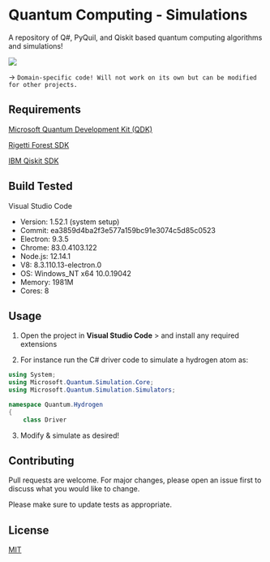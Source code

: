 # Quantum Computing - Simulations

A repository of Q#, PyQuil, and Qiskit based quantum computing algorithms and simulations!

![](https://upload.wikimedia.org/wikipedia/commons/thumb/f/f4/Bloch_Sphere.svg/500px-Bloch_Sphere.svg.png)

→ `Domain-specific code! Will not work on its own but can be modified for other projects.`

## Requirements

[Microsoft Quantum Development Kit (QDK)](https://www.microsoft.com/en-us/quantum/development-kit)

[Rigetti Forest SDK](https://pyquil-docs.rigetti.com/en/stable/start.html)

[IBM Qiskit SDK](https://qiskit.org/)



## Build Tested

Visual Studio Code
* Version: 1.52.1 (system setup)
* Commit: ea3859d4ba2f3e577a159bc91e3074c5d85c0523
* Electron: 9.3.5
* Chrome: 83.0.4103.122
* Node.js: 12.14.1
* V8: 8.3.110.13-electron.0
* OS: Windows_NT x64 10.0.19042
* Memory: 1981M
* Cores: 8

## Usage

1)	Open the project in **Visual Studio Code** > and install any required extensions

2)  For instance run the C# driver code to simulate a hydrogen atom as:

```C#
using System;
using Microsoft.Quantum.Simulation.Core;
using Microsoft.Quantum.Simulation.Simulators;

namespace Quantum.Hydrogen
{
    class Driver
```
3) Modify & simulate as desired!

## Contributing

Pull requests are welcome. For major changes, please open an issue first to discuss what you would like to change.

Please make sure to update tests as appropriate.


## License
[MIT](https://choosealicense.com/licenses/mit/)
